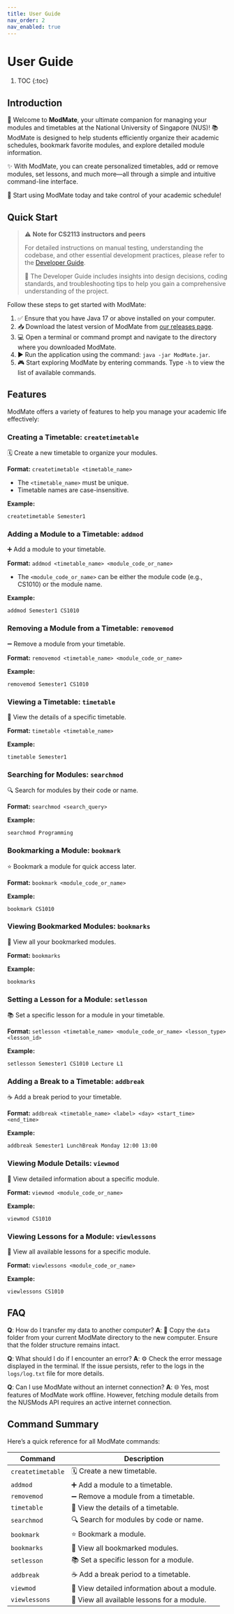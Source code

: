 ```yaml
---
title: User Guide
nav_order: 2
nav_enabled: true
---
```


# User Guide

1. TOC
{:toc}

## Introduction

🎉 Welcome to **ModMate**, your ultimate companion for managing your modules and timetables at the National University of Singapore (NUS)! 📚 ModMate is designed to help students efficiently organize their academic schedules, bookmark favorite modules, and explore detailed module information.

✨ With ModMate, you can create personalized timetables, add or remove modules, set lessons, and much more—all through a simple and intuitive command-line interface.

🚀 Start using ModMate today and take control of your academic schedule!

## Quick Start

> ⚠️ **Note for CS2113 instructors and peers**
>
> For detailed instructions on manual testing, understanding the codebase, and other essential development practices, please refer to the [Developer Guide](DeveloperGuide.md).
>
> 📘 The Developer Guide includes insights into design decisions, coding standards, and troubleshooting tips to help you gain a comprehensive understanding of the project.

Follow these steps to get started with ModMate:

1. ✅ Ensure that you have Java 17 or above installed on your computer.
2. 📥 Download the latest version of ModMate from [our releases page](https://github.com/AY2425S2-CS2113-W12-1/tp/releases).
3. 💻 Open a terminal or command prompt and navigate to the directory where you downloaded ModMate.
4. ▶️ Run the application using the command: `java -jar ModMate.jar`.
5. 🎮 Start exploring ModMate by entering commands. Type `-h` to view the list of available commands.

## Features

ModMate offers a variety of features to help you manage your academic life effectively:

### Creating a Timetable: `createtimetable`
🗓️ Create a new timetable to organize your modules.

**Format:** `createtimetable <timetable_name>`

- The `<timetable_name>` must be unique.
- Timetable names are case-insensitive.

**Example:**
```
createtimetable Semester1
```

### Adding a Module to a Timetable: `addmod`
➕ Add a module to your timetable.

**Format:** `addmod <timetable_name> <module_code_or_name>`

- The `<module_code_or_name>` can be either the module code (e.g., CS1010) or the module name.

**Example:**
```
addmod Semester1 CS1010
```

### Removing a Module from a Timetable: `removemod`
➖ Remove a module from your timetable.

**Format:** `removemod <timetable_name> <module_code_or_name>`

**Example:**
```
removemod Semester1 CS1010
```

### Viewing a Timetable: `timetable`
👀 View the details of a specific timetable.

**Format:** `timetable <timetable_name>`

**Example:**
```
timetable Semester1
```

### Searching for Modules: `searchmod`
🔍 Search for modules by their code or name.

**Format:** `searchmod <search_query>`

**Example:**
```
searchmod Programming
```

### Bookmarking a Module: `bookmark`
⭐ Bookmark a module for quick access later.

**Format:** `bookmark <module_code_or_name>`

**Example:**
```
bookmark CS1010
```

### Viewing Bookmarked Modules: `bookmarks`
📑 View all your bookmarked modules.

**Format:** `bookmarks`

**Example:**
```
bookmarks
```

### Setting a Lesson for a Module: `setlesson`
📚 Set a specific lesson for a module in your timetable.

**Format:** `setlesson <timetable_name> <module_code_or_name> <lesson_type> <lesson_id>`

**Example:**
```
setlesson Semester1 CS1010 Lecture L1
```

### Adding a Break to a Timetable: `addbreak`
☕ Add a break period to your timetable.

**Format:** `addbreak <timetable_name> <label> <day> <start_time> <end_time>`

**Example:**
```
addbreak Semester1 LunchBreak Monday 12:00 13:00
```

### Viewing Module Details: `viewmod`
📖 View detailed information about a specific module.

**Format:** `viewmod <module_code_or_name>`

**Example:**
```
viewmod CS1010
```

### Viewing Lessons for a Module: `viewlessons`
📝 View all available lessons for a specific module.

**Format:** `viewlessons <module_code_or_name>`

**Example:**
```
viewlessons CS1010
```

## FAQ

**Q**: How do I transfer my data to another computer?
**A**: 📂 Copy the `data` folder from your current ModMate directory to the new computer. Ensure that the folder structure remains intact.

**Q**: What should I do if I encounter an error?
**A**: ⚙️ Check the error message displayed in the terminal. If the issue persists, refer to the logs in the `logs/log.txt` file for more details.

**Q**: Can I use ModMate without an internet connection?
**A**: 🌐 Yes, most features of ModMate work offline. However, fetching module details from the NUSMods API requires an active internet connection.

## Command Summary

Here’s a quick reference for all ModMate commands:

| Command                     | Description                                      |
|-----------------------------|--------------------------------------------------|
| `createtimetable`           | 🗓️ Create a new timetable.                      |
| `addmod`                    | ➕ Add a module to a timetable.                  |
| `removemod`                 | ➖ Remove a module from a timetable.             |
| `timetable`                 | 👀 View the details of a timetable.             |
| `searchmod`                 | 🔍 Search for modules by code or name.          |
| `bookmark`                  | ⭐ Bookmark a module.                            |
| `bookmarks`                 | 📑 View all bookmarked modules.                 |
| `setlesson`                 | 📚 Set a specific lesson for a module.          |
| `addbreak`                  | ☕ Add a break period to a timetable.            |
| `viewmod`                   | 📖 View detailed information about a module.    |
| `viewlessons`               | 📝 View all available lessons for a module.     |
